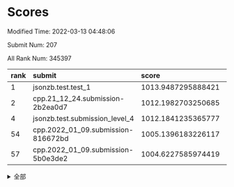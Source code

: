 # Scores

Modified Time: 2022-03-13 04:48:06

Submit Num: 207

All Rank Num: 345397

| rank |               submit               |       score        |       sigma        | pk_num |
| :--- | :--------------------------------- | :----------------- | :----------------- | :----- |
| 1    | jsonzb.test.test_1                 | 1013.9487295888421 | 0.8426451983181994 | 6677   |
| 2    | cpp.21_12_24.submission-2b2ea0d7   | 1012.1982703250685 | 0.7936889993239825 | 6671   |
| 4    | jsonzb.test.submission_level_4     | 1012.1841235365777 | 0.793424194091033  | 6677   |
| 54   | cpp.2022_01_09.submission-816672bd | 1005.1396183226117 | 0.7191305278234001 | 6674   |
| 57   | cpp.2022_01_09.submission-5b0e3de2 | 1004.6227585974419 | 0.706481427363018  | 6678   |


<details>
<summary>全部</summary>

| rank |                 submit                 |       score        |       sigma        | pk_num |
| :--- | :------------------------------------- | :----------------- | :----------------- | :----- |
| 1    | jsonzb.test.test_1                     | 1013.9487295888421 | 0.8426451983181994 | 6677   |
| 2    | cpp.21_12_24.submission-2b2ea0d7       | 1012.1982703250685 | 0.7936889993239825 | 6671   |
| 3    | gobigger.level_3.submission_level_3_42 | 1012.1956360700682 | 0.7972794647704228 | 6675   |
| 4    | jsonzb.test.submission_level_4         | 1012.1841235365777 | 0.793424194091033  | 6677   |
| 5    | gobigger.level_3.submission_level_3_16 | 1011.8641579470852 | 0.7875097916707455 | 6671   |
| 6    | gobigger.level_3.submission_level_3_23 | 1011.1005322840925 | 0.7707506800399583 | 6668   |
| 7    | gobigger.level_3.submission_level_3_15 | 1010.9999851480745 | 0.7549025991872574 | 6676   |
| 8    | gobigger.level_3.submission_level_3_20 | 1010.9869289034646 | 0.7636697291672345 | 6669   |
| 9    | gobigger.level_3.submission_level_3_10 | 1010.9819884963503 | 0.7768824616171267 | 6676   |
| 10   | gobigger.level_3.submission_level_3_9  | 1010.9627968447085 | 0.7588390139889423 | 6672   |
| 11   | gobigger.level_3.submission_level_3_4  | 1010.9071663528795 | 0.7618934980502406 | 6677   |
| 12   | gobigger.level_3.submission_level_3_19 | 1010.9023124319554 | 0.7814616010213719 | 6675   |
| 13   | gobigger.level_3.submission_level_3_22 | 1010.7835540658656 | 0.7602163290282613 | 6667   |
| 14   | gobigger.level_3.submission_level_3_21 | 1010.6983919743898 | 0.7783032980791468 | 6673   |
| 15   | gobigger.level_3.submission_level_3_0  | 1010.6914413727856 | 0.7597194608457266 | 6675   |
| 16   | gobigger.level_3.submission_level_3_41 | 1010.6887113839898 | 0.7559506230697571 | 6679   |
| 17   | gobigger.level_3.submission_level_3_6  | 1010.6511388987291 | 0.7650209498207947 | 6676   |
| 18   | gobigger.level_3.submission_level_3_27 | 1010.6031018874235 | 0.799985631754394  | 6679   |
| 19   | gobigger.level_3.submission_level_3_25 | 1010.4372052132779 | 0.7757753458168548 | 6672   |
| 20   | gobigger.level_3.submission_level_3_30 | 1010.3961629907681 | 0.7580639933191904 | 6666   |
| 21   | gobigger.level_3.submission_level_3_29 | 1010.3822939060354 | 0.7630745588266309 | 6670   |
| 22   | gobigger.level_3.submission_level_3_36 | 1010.340145572953  | 0.760279564118219  | 6678   |
| 23   | gobigger.level_3.submission_level_3_7  | 1010.3201154205301 | 0.7438918643784175 | 6674   |
| 24   | gobigger.level_3.submission_level_3_39 | 1010.2832807747869 | 0.7430452169634888 | 6676   |
| 25   | gobigger.level_3.submission_level_3_26 | 1010.21337251191   | 0.76211918299504   | 6675   |
| 26   | gobigger.level_3.submission_level_3_33 | 1010.1909294825817 | 0.7863741173305321 | 6676   |
| 27   | gobigger.level_3.submission_level_3_18 | 1010.1802685151249 | 0.7570978981347386 | 6682   |
| 28   | gobigger.level_3.submission_level_3_5  | 1010.1651081370853 | 0.7852274034122546 | 6677   |
| 29   | gobigger.level_3.submission_level_3_28 | 1009.9582133438797 | 0.7544008804695801 | 6679   |
| 30   | gobigger.level_3.submission_level_3_34 | 1009.9259894272307 | 0.7901438420290008 | 6673   |
| 31   | gobigger.level_3.submission_level_3_35 | 1009.9093761082214 | 0.7449922345137042 | 6673   |
| 32   | gobigger.level_3.submission_level_3_46 | 1009.7941258039413 | 0.7389315085480379 | 6678   |
| 33   | gobigger.level_3.submission_level_3_37 | 1009.7468939723723 | 0.7589140106988662 | 6676   |
| 34   | gobigger.level_3.submission_level_3_11 | 1009.7313193553147 | 0.7465620884296255 | 6670   |
| 35   | gobigger.level_3.submission_level_3_31 | 1009.6962947585426 | 0.749648875336108  | 6678   |
| 36   | gobigger.level_3.submission_level_3_48 | 1009.6084425929121 | 0.7664176778047443 | 6668   |
| 37   | gobigger.level_3.submission_level_3_12 | 1009.5840966583988 | 0.7438148241902891 | 6673   |
| 38   | gobigger.level_3.submission_level_3_24 | 1009.5732665844923 | 0.7536421720779829 | 6677   |
| 39   | gobigger.level_3.submission_level_3_13 | 1009.5723903165837 | 0.7510003756461352 | 6670   |
| 40   | gobigger.level_3.submission_level_3_2  | 1009.5265059067293 | 0.753940928692647  | 6676   |
| 41   | gobigger.level_3.submission_level_3_47 | 1009.5262782054851 | 0.7383585114516089 | 6671   |
| 42   | gobigger.level_3.submission_level_3_45 | 1009.4954051108625 | 0.7512956496225028 | 6679   |
| 43   | gobigger.level_3.submission_level_3_32 | 1009.4262673940428 | 0.758349826306564  | 6677   |
| 44   | gobigger.level_3.submission_level_3_8  | 1009.1567868264021 | 0.7456975520791069 | 6672   |
| 45   | gobigger.level_3.submission_level_3_40 | 1009.141002316525  | 0.7433111313926137 | 6670   |
| 46   | gobigger.level_3.submission_level_3_1  | 1009.0758786708614 | 0.7338798090786249 | 6674   |
| 47   | gobigger.level_3.submission_level_3_49 | 1009.068054133428  | 0.7424485340769967 | 6670   |
| 48   | gobigger.level_3.submission_level_3_44 | 1008.8682764188227 | 0.7450377959045001 | 6672   |
| 49   | gobigger.level_3.submission_level_3_43 | 1008.759371657247  | 0.7419335531887703 | 6675   |
| 50   | gobigger.level_3.submission_level_3_14 | 1008.6680771776901 | 0.739459068670833  | 6675   |
| 51   | gobigger.level_3.submission_level_3_3  | 1008.6266317982086 | 0.7384330932874972 | 6672   |
| 52   | gobigger.level_3.submission_level_3_38 | 1008.387829601682  | 0.7279697272731491 | 6681   |
| 53   | gobigger.level_3.submission_level_3_17 | 1008.2934238409728 | 0.7587081301866182 | 6680   |
| 54   | cpp.2022_01_09.submission-816672bd     | 1005.1396183226117 | 0.7191305278234001 | 6674   |
| 55   | gobigger.level_1.submission_level_1_0  | 1005.1067320640554 | 0.7174808083452353 | 6675   |
| 56   | gobigger.level_1.submission_level_1_48 | 1004.6514509377192 | 0.7334103273457765 | 6673   |
| 57   | cpp.2022_01_09.submission-5b0e3de2     | 1004.6227585974419 | 0.706481427363018  | 6678   |
| 58   | gobigger.level_1.submission_level_1_26 | 1004.577146222602  | 0.736790418268355  | 6675   |
| 59   | gobigger.level_1.submission_level_1_6  | 1004.5549519144329 | 0.7348257733936514 | 6679   |
| 60   | gobigger.level_1.submission_level_1_7  | 1004.2540794694781 | 0.7176705632606853 | 6680   |
| 61   | gobigger.level_1.submission_level_1_34 | 1004.2078058473065 | 0.7276358647129967 | 6672   |
| 62   | gobigger.level_1.submission_level_1_17 | 1004.1483451063394 | 0.704798359068021  | 6677   |
| 63   | gobigger.level_1.submission_level_1_29 | 1004.0871069920255 | 0.7215822949003705 | 6675   |
| 64   | gobigger.level_1.submission_level_1_40 | 1004.053251450905  | 0.7269106030816804 | 6673   |
| 65   | gobigger.level_1.submission_level_1_12 | 1004.0384154041398 | 0.7187114385095908 | 6674   |
| 66   | gobigger.level_1.submission_level_1_18 | 1003.9629631974842 | 0.7157802553891219 | 6676   |
| 67   | gobigger.level_1.submission_level_1_36 | 1003.9616901037978 | 0.7178117012024285 | 6677   |
| 68   | gobigger.level_1.submission_level_1_49 | 1003.9140443068034 | 0.7157322708818713 | 6677   |
| 69   | gobigger.level_1.submission_level_1_21 | 1003.8258341229223 | 0.7125745194978649 | 6679   |
| 70   | gobigger.level_1.submission_level_1_38 | 1003.8142666492711 | 0.7124760525254205 | 6672   |
| 71   | gobigger.level_1.submission_level_1_43 | 1003.7617103363225 | 0.7146460830208597 | 6677   |
| 72   | gobigger.level_1.submission_level_1_33 | 1003.7136983192096 | 0.7162476895782746 | 6675   |
| 73   | gobigger.level_1.submission_level_1_42 | 1003.6538398347903 | 0.7145154424357085 | 6671   |
| 74   | gobigger.level_1.submission_level_1_8  | 1003.6249757018572 | 0.7145132508882094 | 6676   |
| 75   | gobigger.level_1.submission_level_1_46 | 1003.5999908347595 | 0.7256961563449713 | 6675   |
| 76   | gobigger.level_1.submission_level_1_24 | 1003.3848759610761 | 0.7224106945490151 | 6679   |
| 77   | gobigger.level_1.submission_level_1_15 | 1003.3076647876896 | 0.706682410934172  | 6673   |
| 78   | gobigger.level_1.submission_level_1_1  | 1003.2991599858996 | 0.7151598796986384 | 6672   |
| 79   | gobigger.level_1.submission_level_1_3  | 1003.2806592934404 | 0.7212053774880384 | 6674   |
| 80   | gobigger.level_1.submission_level_1_19 | 1003.2575266387721 | 0.7267131628841289 | 6678   |
| 81   | gobigger.level_1.submission_level_1_13 | 1003.2331644580489 | 0.7176680853952275 | 6670   |
| 82   | gobigger.level_1.submission_level_1_41 | 1003.22836573489   | 0.7075835822010311 | 6672   |
| 83   | gobigger.level_1.submission_level_1_37 | 1003.173876955264  | 0.7270535936680041 | 6676   |
| 84   | gobigger.level_1.submission_level_1_45 | 1003.1490191651113 | 0.7345094676056242 | 6679   |
| 85   | gobigger.level_1.submission_level_1_44 | 1003.0929474394085 | 0.7283372626280626 | 6675   |
| 86   | gobigger.level_1.submission_level_1_28 | 1003.0864909993322 | 0.7150455075602793 | 6676   |
| 87   | gobigger.level_1.submission_level_1_39 | 1002.8864017780778 | 0.7176706314041172 | 6677   |
| 88   | gobigger.level_1.submission_level_1_20 | 1002.8604698551877 | 0.7090468992614822 | 6675   |
| 89   | gobigger.level_1.submission_level_1_11 | 1002.8588496951045 | 0.7190043476723995 | 6673   |
| 90   | gobigger.level_1.submission_level_1_32 | 1002.7743536760985 | 0.7147578480025562 | 6674   |
| 91   | gobigger.level_1.submission_level_1_5  | 1002.7647956980821 | 0.7121222223336205 | 6672   |
| 92   | gobigger.level_1.submission_level_1_14 | 1002.7617220947102 | 0.7057369712719891 | 6670   |
| 93   | gobigger.level_1.submission_level_1_9  | 1002.7538296369222 | 0.7098286867178724 | 6675   |
| 94   | gobigger.level_1.submission_level_1_10 | 1002.7004244267785 | 0.7137104866967101 | 6680   |
| 95   | gobigger.level_1.submission_level_1_31 | 1002.6987831628504 | 0.7173468431634139 | 6670   |
| 96   | gobigger.level_1.submission_level_1_4  | 1002.6570824805301 | 0.7184504816641393 | 6675   |
| 97   | gobigger.level_1.submission_level_1_2  | 1002.4585497866093 | 0.7143813947850415 | 6670   |
| 98   | gobigger.level_1.submission_level_1_22 | 1002.4356872556992 | 0.7161792476628556 | 6671   |
| 99   | gobigger.level_1.submission_level_1_30 | 1002.3592706659056 | 0.721174219350466  | 6674   |
| 100  | gobigger.level_1.submission_level_1_35 | 1002.3461549152676 | 0.7101197065467291 | 6668   |
| 101  | gobigger.level_1.submission_level_1_23 | 1002.2761657968115 | 0.7092870261004762 | 6672   |
| 102  | gobigger.level_1.submission_level_1_27 | 1002.2340646721248 | 0.7176584519196464 | 6670   |
| 103  | gobigger.level_1.submission_level_1_16 | 1001.9620123529148 | 0.7175009852757529 | 6675   |
| 104  | gobigger.level_1.submission_level_1_25 | 1001.7836340735489 | 0.7111967880708977 | 6674   |
| 105  | gobigger.level_1.submission_level_1_47 | 1001.5526239377867 | 0.7012154897667066 | 6678   |
| 106  | gobigger.random.submission_random_47   | 997.1976911484702  | 0.7182869228247862 | 6668   |
| 107  | gobigger.random.submission_random_10   | 997.075416165471   | 0.6967774688246521 | 6671   |
| 108  | gobigger.random.submission_random_11   | 997.0088222042914  | 0.7026887090415136 | 6680   |
| 109  | gobigger.random.submission_random_6    | 996.8334487531487  | 0.7205273662101899 | 6674   |
| 110  | gobigger.random.submission_random_40   | 996.760133686865   | 0.7091767999298575 | 6677   |
| 111  | gobigger.random.submission_random_29   | 996.7450279804228  | 0.7071955751491968 | 6671   |
| 112  | gobigger.random.submission_random_15   | 996.7163541211006  | 0.6949517639062838 | 6672   |
| 113  | gobigger.random.submission_random_45   | 996.6114204735065  | 0.7122742990058067 | 6673   |
| 114  | gobigger.random.submission_random_14   | 996.5896269293272  | 0.7011262982358252 | 6671   |
| 115  | gobigger.random.submission_random_5    | 996.5303270791569  | 0.7067681775835052 | 6676   |
| 116  | gobigger.random.submission_random_35   | 996.5105980311364  | 0.7159574771158608 | 6677   |
| 117  | gobigger.random.submission_random_28   | 996.3542164067677  | 0.7089216900332015 | 6677   |
| 118  | gobigger.random.submission_random_49   | 996.3478561725949  | 0.7064329504270436 | 6679   |
| 119  | gobigger.random.submission_random_44   | 996.3300423094695  | 0.7073374789812897 | 6676   |
| 120  | gobigger.random.submission_random_32   | 996.3118570568695  | 0.6971534956781874 | 6677   |
| 121  | gobigger.random.submission_random_17   | 996.2578405466198  | 0.7149782175425299 | 6670   |
| 122  | gobigger.random.submission_random_38   | 996.2570307819891  | 0.7020549065580814 | 6673   |
| 123  | gobigger.random.submission_random_24   | 996.2229597555059  | 0.7047347147828384 | 6675   |
| 124  | gobigger.random.submission_random_27   | 996.2203034650119  | 0.7137161254861245 | 6677   |
| 125  | gobigger.random.submission_random_20   | 996.1467621291183  | 0.702522829418779  | 6676   |
| 126  | gobigger.random.submission_random_21   | 996.1222778506893  | 0.7201059981627884 | 6674   |
| 127  | gobigger.random.submission_random_3    | 996.0713659370169  | 0.6993969503083142 | 6673   |
| 128  | gobigger.random.submission_random_7    | 996.0246870918118  | 0.7109968599044809 | 6668   |
| 129  | gobigger.random.submission_random_46   | 995.9966688155446  | 0.7020355601059004 | 6669   |
| 130  | gobigger.random.submission_random_25   | 995.986139215315   | 0.7196579536342649 | 6671   |
| 131  | gobigger.random.submission_random_16   | 995.9490250260915  | 0.7159382076700475 | 6670   |
| 132  | gobigger.random.submission_random_48   | 995.8646184396019  | 0.7136874956187541 | 6677   |
| 133  | gobigger.random.submission_random_19   | 995.7701766879504  | 0.7041267385641122 | 6673   |
| 134  | gobigger.random.submission_random_37   | 995.7413577687352  | 0.7167528901810003 | 6671   |
| 135  | gobigger.random.submission_random_31   | 995.7037584850002  | 0.7174173819403176 | 6672   |
| 136  | gobigger.random.submission_random_9    | 995.6850482221881  | 0.6985625988715063 | 6676   |
| 137  | gobigger.random.submission_random_18   | 995.6692217284315  | 0.7094160630757689 | 6675   |
| 138  | gobigger.random.submission_random_43   | 995.6628419133568  | 0.7272093654488161 | 6671   |
| 139  | gobigger.random.submission_random_42   | 995.6394845204733  | 0.7158446253795995 | 6673   |
| 140  | gobigger.random.submission_random_1    | 995.499748226392   | 0.708395368035676  | 6670   |
| 141  | gobigger.random.submission_random_39   | 995.4814616911248  | 0.7195065790381036 | 6671   |
| 142  | gobigger.random.submission_random_26   | 995.4577540797319  | 0.7076519244242272 | 6675   |
| 143  | gobigger.random.submission_random_33   | 995.4311320705389  | 0.7252674733069002 | 6670   |
| 144  | gobigger.random.submission_random_30   | 995.430428501944   | 0.7265481892435351 | 6680   |
| 145  | gobigger.random.submission_random_2    | 995.4277686968792  | 0.7055469052707364 | 6674   |
| 146  | gobigger.random.submission_random_12   | 995.400082723331   | 0.7052387449886672 | 6677   |
| 147  | gobigger.random.submission_random_23   | 995.3429411519925  | 0.7186860286038    | 6678   |
| 148  | gobigger.random.submission_random_0    | 995.2924418961936  | 0.7143994635521125 | 6679   |
| 149  | gobigger.random.submission_random_8    | 995.2052198101119  | 0.7225213276670169 | 6680   |
| 150  | gobigger.random.submission_random_22   | 995.1550124197756  | 0.6991991151950566 | 6671   |
| 151  | gobigger.random.submission_random_41   | 995.1261131853702  | 0.7035858287358068 | 6678   |
| 152  | gobigger.random.submission_random_13   | 995.1036686185771  | 0.7188122031717552 | 6678   |
| 153  | gobigger.random.submission_random_34   | 995.090464599175   | 0.7072943351065414 | 6674   |
| 154  | gobigger.random.submission_random_4    | 994.7263972478356  | 0.7178207811383713 | 6676   |
| 155  | gobigger.random.submission_random_36   | 994.5533476066082  | 0.7020367944829513 | 6672   |
| 156  | gobigger.level_2.submission_level_2_38 | 993.8523667368828  | 0.7139099079476288 | 6672   |
| 157  | gobigger.level_2.submission_level_2_7  | 993.345412621285   | 0.7393077154756881 | 6676   |
| 158  | gobigger.level_2.submission_level_2_8  | 993.2613498632015  | 0.7585709231116575 | 6676   |
| 159  | gobigger.level_2.submission_level_2_32 | 993.2086614869439  | 0.7624790321940376 | 6678   |
| 160  | gobigger.level_2.submission_level_2_48 | 993.2072981805962  | 0.7601782268322355 | 6677   |
| 161  | gobigger.level_2.submission_level_2_17 | 993.046770600828   | 0.7376317676956483 | 6677   |
| 162  | gobigger.level_2.submission_level_2_16 | 993.0171529792383  | 0.7363934367109689 | 6675   |
| 163  | gobigger.level_2.submission_level_2_22 | 992.8990864024389  | 0.7364147110953287 | 6673   |
| 164  | gobigger.level_2.submission_level_2_9  | 992.8641555801848  | 0.7249630589567414 | 6675   |
| 165  | gobigger.level_2.submission_level_2_1  | 992.786483356288   | 0.7335428285147598 | 6672   |
| 166  | gobigger.level_2.submission_level_2_0  | 992.781161270093   | 0.7504365514223821 | 6678   |
| 167  | gobigger.level_2.submission_level_2_39 | 992.7451760972384  | 0.7342500612958677 | 6677   |
| 168  | gobigger.level_2.submission_level_2_14 | 992.7064341580319  | 0.7445941834442722 | 6670   |
| 169  | gobigger.level_2.submission_level_2_6  | 992.7063272115661  | 0.7448855906456424 | 6675   |
| 170  | gobigger.level_2.submission_level_2_10 | 992.703428547838   | 0.743049469804113  | 6674   |
| 171  | gobigger.level_2.submission_level_2_46 | 992.6820621514447  | 0.7387509109374807 | 6674   |
| 172  | gobigger.level_2.submission_level_2_41 | 992.6813033841015  | 0.7407794879874956 | 6679   |
| 173  | gobigger.level_2.submission_level_2_31 | 992.4674842446456  | 0.7509785406929977 | 6675   |
| 174  | gobigger.level_2.submission_level_2_21 | 992.4289944160973  | 0.7480257477415471 | 6678   |
| 175  | gobigger.level_2.submission_level_2_43 | 992.4192096906173  | 0.7499833411150273 | 6674   |
| 176  | gobigger.level_2.submission_level_2_26 | 992.4052524696042  | 0.7591651196085201 | 6683   |
| 177  | gobigger.level_2.submission_level_2_42 | 992.3784954679701  | 0.7515482107394691 | 6673   |
| 178  | gobigger.level_2.submission_level_2_4  | 992.3404435758813  | 0.7575789252236472 | 6670   |
| 179  | gobigger.level_2.submission_level_2_25 | 992.3229701524841  | 0.7329640797613045 | 6668   |
| 180  | gobigger.level_2.submission_level_2_29 | 992.3200981184307  | 0.7342183719135823 | 6676   |
| 181  | gobigger.level_2.submission_level_2_30 | 992.2733033484931  | 0.7603840223512691 | 6676   |
| 182  | gobigger.level_2.submission_level_2_28 | 992.1920128390307  | 0.7470395255245676 | 6677   |
| 183  | gobigger.level_2.submission_level_2_49 | 992.1357378748976  | 0.7404506014284844 | 6678   |
| 184  | gobigger.level_2.submission_level_2_2  | 992.1067575820749  | 0.7371323668726468 | 6678   |
| 185  | gobigger.level_2.submission_level_2_33 | 992.0789592766635  | 0.758599883589551  | 6674   |
| 186  | gobigger.level_2.submission_level_2_47 | 992.0635605993625  | 0.7452997140287871 | 6671   |
| 187  | gobigger.level_2.submission_level_2_40 | 991.9862567677817  | 0.7513142336417666 | 6670   |
| 188  | gobigger.level_2.submission_level_2_12 | 991.9800141172343  | 0.756042974630782  | 6672   |
| 189  | gobigger.level_2.submission_level_2_44 | 991.8214347593716  | 0.7406711380511772 | 6671   |
| 190  | gobigger.level_2.submission_level_2_18 | 991.746802482088   | 0.7336172590505518 | 6675   |
| 191  | gobigger.level_2.submission_level_2_19 | 991.7458859892091  | 0.7525433934720341 | 6672   |
| 192  | gobigger.level_2.submission_level_2_3  | 991.7112729882243  | 0.7531219185920399 | 6673   |
| 193  | gobigger.level_2.submission_level_2_23 | 991.664795920999   | 0.7507633521103421 | 6669   |
| 194  | gobigger.level_2.submission_level_2_35 | 991.6430066739792  | 0.7684899995802889 | 6672   |
| 195  | gobigger.level_2.submission_level_2_24 | 991.3685970664798  | 0.7573879123317203 | 6672   |
| 196  | gobigger.level_2.submission_level_2_13 | 991.2936881846055  | 0.7524721419654671 | 6672   |
| 197  | gobigger.level_2.submission_level_2_5  | 991.2046353355698  | 0.7578111738556664 | 6673   |
| 198  | gobigger.level_2.submission_level_2_34 | 991.1771186196781  | 0.7453169898669996 | 6672   |
| 199  | gobigger.level_2.submission_level_2_20 | 990.9564672211119  | 0.757175841518568  | 6672   |
| 200  | gobigger.level_2.submission_level_2_27 | 990.9313747753719  | 0.7515522124620915 | 6671   |
| 201  | gobigger.level_2.submission_level_2_36 | 990.8865632689008  | 0.7541420742854161 | 6676   |
| 202  | gobigger.level_2.submission_level_2_15 | 990.7734571594791  | 0.7553903600282833 | 6677   |
| 203  | gobigger.level_2.submission_level_2_37 | 990.6612737863705  | 0.7716355653674557 | 6677   |
| 204  | gobigger.level_2.submission_level_2_45 | 990.59979190147    | 0.7604905729982759 | 6680   |
| 205  | gobigger.level_2.submission_level_2_11 | 990.3652750843039  | 0.7731886321853011 | 6679   |
| 206  | gobigger.none.submission_none_1        | 977.1333823420986  | 1.3646091341231923 | 6668   |
| 207  | gobigger.none.submission_none_0        | 976.3133120273019  | 1.4539701155546734 | 6678   |

</details>